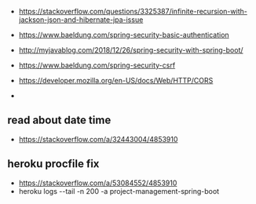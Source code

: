 - https://stackoverflow.com/questions/3325387/infinite-recursion-with-jackson-json-and-hibernate-jpa-issue

- https://www.baeldung.com/spring-security-basic-authentication
- http://myjavablog.com/2018/12/26/spring-security-with-spring-boot/
- https://www.baeldung.com/spring-security-csrf
- https://developer.mozilla.org/en-US/docs/Web/HTTP/CORS
- 


## read about date time
- https://stackoverflow.com/a/32443004/4853910

## heroku procfile fix 
- https://stackoverflow.com/a/53084552/4853910
-  heroku logs --tail -n 200 -a project-management-spring-boot
